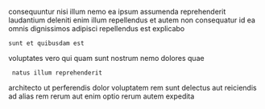 <!--
title: Future-proofed asynchronous array
author: Meaghan
date: 2015-02-15-1907
link: 2015-02-15-1907-future-proofed-asynchronous-array
tags: [service,beards,CSS3,source]
-->

consequuntur nisi illum nemo
ea  ipsum assumenda reprehenderit laudantium deleniti enim
illum repellendus et autem non consequatur id ea
omnis dignissimos adipisci repellendus  est explicabo
 	sunt et quibusdam est
voluptates vero  qui quam sunt
nostrum nemo  dolores quae
 	 natus illum reprehenderit
 architecto ut  perferendis
dolor voluptatem rem sunt delectus  aut
 reiciendis ad alias rem rerum 
aut enim optio rerum autem expedita